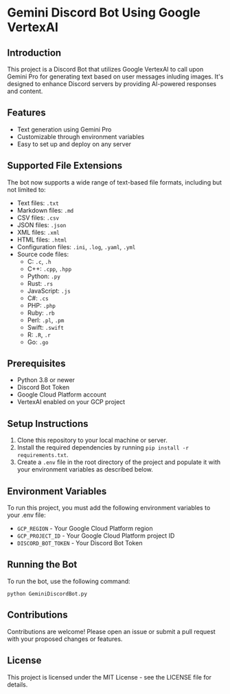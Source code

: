 
# Gemini Discord Bot Using Google VertexAI

## Introduction
This project is a Discord Bot that utilizes Google VertexAI to call upon Gemini Pro for generating text based on user messages inluding images. It's designed to enhance Discord servers by providing AI-powered responses and content.

## Features
- Text generation using Gemini Pro
- Customizable through environment variables
- Easy to set up and deploy on any server

## Supported File Extensions

The bot now supports a wide range of text-based file formats, including but not limited to:
- Text files: `.txt`
- Markdown files: `.md`
- CSV files: `.csv`
- JSON files: `.json`
- XML files: `.xml`
- HTML files: `.html`
- Configuration files: `.ini`, `.log`, `.yaml`, `.yml`
- Source code files:
  - C: `.c`, `.h`
  - C++: `.cpp`, `.hpp`
  - Python: `.py`
  - Rust: `.rs`
  - JavaScript: `.js`
  - C#: `.cs`
  - PHP: `.php`
  - Ruby: `.rb`
  - Perl: `.pl`, `.pm`
  - Swift: `.swift`
  - R: `.R`, `.r`
  - Go: `.go`
  
## Prerequisites
- Python 3.8 or newer
- Discord Bot Token
- Google Cloud Platform account
- VertexAI enabled on your GCP project

## Setup Instructions
1. Clone this repository to your local machine or server.
2. Install the required dependencies by running `pip install -r requirements.txt`.
3. Create a `.env` file in the root directory of the project and populate it with your environment variables as described below.

## Environment Variables
To run this project, you must add the following environment variables to your .env file:

- `GCP_REGION` - Your Google Cloud Platform region
- `GCP_PROJECT_ID` - Your Google Cloud Platform project ID
- `DISCORD_BOT_TOKEN` - Your Discord Bot Token

## Running the Bot
To run the bot, use the following command:
```
python GeminiDiscordBot.py
```

## Contributions
Contributions are welcome! Please open an issue or submit a pull request with your proposed changes or features.

## License
This project is licensed under the MIT License - see the LICENSE file for details.
